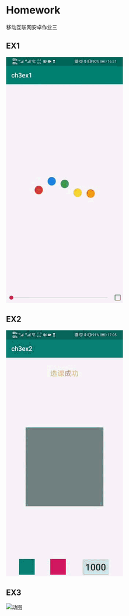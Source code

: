 # Homework
移动互联网安卓作业三

## EX1

![动图](https://github.com/tsparrot/Homework/blob/master/pic/3-1.gif)

## EX2

![动图](https://github.com/tsparrot/Homework/blob/master/pic/3-2.gif)

## EX3

![动图](https://github.com/tsparrot/Homework/tree/master/pic/3-3.gif)

